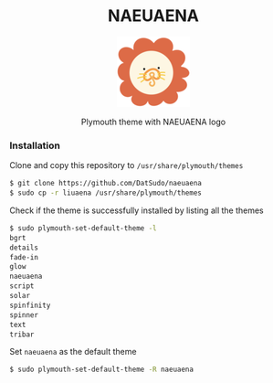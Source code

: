 <div align="center">
    <h1>NAEUAENA</h1>
    <img src="animation-0001.png" alt="liuaena logo">
    <p>Plymouth theme with NAEUAENA logo</p>
</div>

### Installation

Clone and copy this repository to `/usr/share/plymouth/themes`

```bash
$ git clone https://github.com/DatSudo/naeuaena
$ sudo cp -r liuaena /usr/share/plymouth/themes
```

Check if the theme is successfully installed by listing all the themes

```bash
$ sudo plymouth-set-default-theme -l
bgrt
details
fade-in
glow
naeuaena
script
solar
spinfinity
spinner
text
tribar
```

Set `naeuaena` as the default theme

```bash
$ sudo plymouth-set-default-theme -R naeuaena
```

